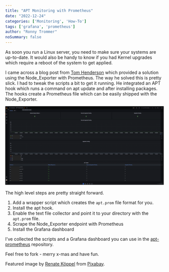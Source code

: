 ```yaml
---
title: "APT Monitoring with Prometheus"
date: "2022-12-24"
categories: ['Monitoring', 'How-To']
tags: ['grafana', 'prometheus']
author: "Ronny Trommer"
noSummary: false
---
```


As soon you run a Linux server, you need to make sure your systems are up-to-date.
It would also be handy to know if you had Kernel upgrades which require a reboot of the system to get applied.

I came across a blog post from [Tom Henderson](https://tom-henderson.github.io/2020/12/04/apt-grafana-prometheus.html) which provided a solution using the Node_Exporter with Prometheus.
The way he solved this is pretty slick.
I had to tweak the scripts a bit to get it running.
He integrated an APT hook which runs a command on apt update and after installing packages.
The hooks create a Prometheus file which can be easily shipped with the Node_Exporter.

![](apt-monitoring-screenshot.webp)

The high level steps are pretty straight forward.
1. Add a wrapper script which creates the `apt.prom` file format for you.
2. Install the apt hook.
3. Enable the text file collector and point it to your directory with the `apt.prom` file.
4. Scrape the Node_Exporter endpoint with Prometheus
5. Install the Grafana dashboard

I've collected the scripts and a Grafana dashboard you can use in the [apt-prometheus](https://github.com/labmonkeys-space/apt-prometheus) repository.

Feel free to fork - merry x-mas and have fun.

Featured image by [Renate Köppel](https://pixabay.com/users/renateko-15186262/?utm_source=link-attribution&amp;utm_medium=referral&amp;utm_campaign=image&amp;utm_content=6006042) from [Pixabay](https://pixabay.com//?utm_source=link-attribution&amp;utm_medium=referral&amp;utm_campaign=image&amp;utm_content=6006042).